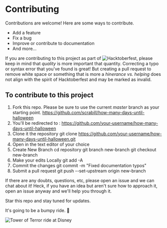 # Contributing

Contributions are welcome! Here are some ways to contribute.

- Add a feature
- Fix a bug
- Improve or contribute to documentation
- And more...

If you are contributing to this project as part of ![Hacktoberfest](https://hacktoberfest.digitalocean.com), please keep in mind that _quality_ is more important that quantity. Correcting a typo or syntax error that you've found is great! But creating a pull request to remove white space or something that is more a _hinerance vs. helping_ does not align with the spirit of Hacktoberfest and may be marked as invalid.

## To contribute to this project

1. Fork this repo. Please be sure to use the current _master_ branch as your starting point.
   https://github.com/scrabill/how-many-days-until-halloween
2. You'll be redirected to :
   https://github.com/your-username/how-many-days-until-halloween
3. Clone it the repository
   git clone https://github.com/your-username/how-many-days-until-halloween.git
4. Open in the text editor of your choice
5. Create New Branch
   cd repository
   git branch new-branch
   git checkout new-branch
6. Make your edits Locally
   git add -A
7. Commit the changes
   git commit -m "Fixed documentation typos"
8. Submit a pull request
   git push --set-upstream origin new-branch

If there are any doubts, questions, etc, please open an issue and we can chat about it! Heck, if you have an idea but aren't sure how to approach it, open an issue anyway and we'll help you through it.

Star this repo and stay tuned for updates.

It's going to be a bumpy ride. :ghost:

![Tower of Terror ride at Disney](https://media.giphy.com/media/2reM0P5agXPLG/giphy.gif)
